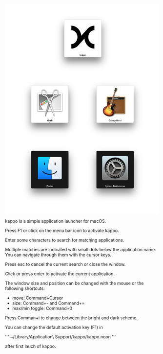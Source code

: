 
![kappo](img/shot.png)

kappo is a simple application launcher for macOS.

Press F1 or click on the menu bar icon to activate kappo.

Enter some characters to search for matching applications.

Multiple matches are indicated with small dots below the application name.
You can navigate through them with the cursor keys.

Press esc to cancel the current search or close the window.

Click or press enter to activate the current application.

The window size and position can be changed with the mouse or the following shortcuts:
    
- move: Command+Cursor
- size: Command+- and Command+=
- max/min toggle: Command+0

Press Comman+i to change between the bright and dark scheme.

You can change the default activation key (F1) in

'''
~/Library/Application\ Support/kappo/kappo.noon
'''

after first lauch of kappo. 
